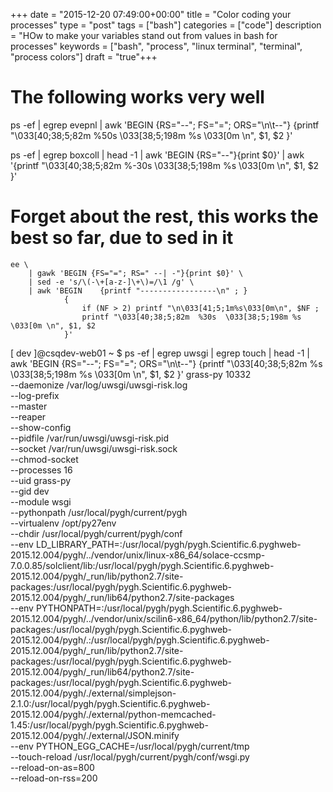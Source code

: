 +++ date = "2015-12-20 07:49:00+00:00" title = "Color coding your processes" type = "post" tags = ["bash"] categories = ["code"] description = "HOw to make your variables stand out from values in bash for processes" keywords = ["bash", "process", "linux terminal", "terminal", "process colors"] draft = "true"+++

# The following works very well
ps -ef | egrep evepnl | awk 'BEGIN {RS="--"; FS="="; ORS="\n\t--"} {printf "\033[40;38;5;82m  %50s \033[38;5;198m %s \033[0m \n", $1, $2 }'

ps -ef | egrep boxcoll | head -1  | awk 'BEGIN {RS="--"}{print $0}' | awk '{printf "\033[40;38;5;82m  %-30s  \033[38;5;198m %s \033[0m \n", $1, $2 }'


# Forget about the rest, this works the best so far, due to sed in it

```
ee \
    | gawk 'BEGIN {FS="="; RS=" --| -"}{print $0}' \
    | sed -e 's/\(-\+[a-z-]\+\)=/\1 /g' \
    | awk 'BEGIN    {printf "-----------------\n" ; }
            {
                if (NF > 2) printf "\n\033[41;5;1m%s\033[0m\n", $NF ;
                printf "\033[40;38;5;82m  %30s  \033[38;5;198m %s \033[0m \n", $1, $2
            }'

```



[ dev ]@csqdev-web01 ~ $ ps -ef | egrep uwsgi | egrep touch | head -1 | awk 'BEGIN {RS="--"; FS="="; ORS="\n\t--"} {printf "\033[40;38;5;82m  %s \033[38;5;198m %s \033[0m \n", $1, $2 }'
  grass-py  10332  
  --daemonize  /var/log/uwsgi/uwsgi-risk.log  
  --log-prefix    
  --master    
  --reaper    
  --show-config    
  --pidfile  /var/run/uwsgi/uwsgi-risk.pid  
  --socket  /var/run/uwsgi/uwsgi-risk.sock  
  --chmod-socket    
  --processes  16  
  --uid  grass-py  
  --gid  dev  
  --module  wsgi  
  --pythonpath  /usr/local/pygh/current/pygh  
  --virtualenv  /opt/py27env  
  --chdir  /usr/local/pygh/current/pygh/conf  
  --env  LD_LIBRARY_PATH=:/usr/local/pygh/pygh.Scientific.6.pyghweb-2015.12.004/pygh/../vendor/unix/linux-x86_64/solace-ccsmp-7.0.0.85/solclient/lib:/usr/local/pygh/pygh.Scientific.6.pyghweb-2015.12.004/pygh/_run/lib/python2.7/site-packages:/usr/local/pygh/pygh.Scientific.6.pyghweb-2015.12.004/pygh/_run/lib64/python2.7/site-packages  
  --env  PYTHONPATH=:/usr/local/pygh/pygh.Scientific.6.pyghweb-2015.12.004/pygh/../vendor/unix/scilin6-x86_64/python/lib/python2.7/site-packages:/usr/local/pygh/pygh.Scientific.6.pyghweb-2015.12.004/pygh/.:/usr/local/pygh/pygh.Scientific.6.pyghweb-2015.12.004/pygh/_run/lib/python2.7/site-packages:/usr/local/pygh/pygh.Scientific.6.pyghweb-2015.12.004/pygh/_run/lib64/python2.7/site-packages:/usr/local/pygh/pygh.Scientific.6.pyghweb-2015.12.004/pygh/./external/simplejson-2.1.0:/usr/local/pygh/pygh.Scientific.6.pyghweb-2015.12.004/pygh/./external/python-memcached-1.45:/usr/local/pygh/pygh.Scientific.6.pyghweb-2015.12.004/pygh/./external/JSON.minify  
  --env  PYTHON_EGG_CACHE=/usr/local/pygh/current/tmp  
  --touch-reload  /usr/local/pygh/current/pygh/conf/wsgi.py  
  --reload-on-as=800    
  --reload-on-rss=200    
      
